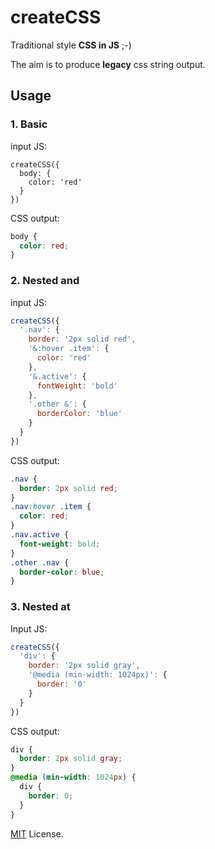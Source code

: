 # createCSS

Traditional style __CSS in JS__ ;-)

The aim is to produce __legacy__ css string output.

## Usage

### 1. Basic

input JS:

```JS
createCSS({
  body: {
    color: 'red'
  }
})
```
CSS output:

```css
body {
  color: red;
}
```

### 2. Nested and

input JS:

```js
createCSS({
  '.nav': {
    border: '2px solid red',
    '&:hover .item': {
      color: 'red'
    },
    '&.active': {
      fontWeight: 'bold'
    },
    '.other &': {
      borderColor: 'blue'
    }
  }
})
```
CSS output:

```css
.nav {
  border: 2px solid red;
}
.nav:hover .item {
  color: red;
}
.nav.active {
  font-weight: bold;
}
.other .nav {
  border-color: blue;
}
```

### 3. Nested at

Input JS:

```js
createCSS({
  'div': {
    border: '2px solid gray',
    '@media (min-width: 1024px)': {
      border: '0'
    }
  }
})
```

CSS output:

```css
div {
  border: 2px solid gray;
}
@media (min-width: 1024px) {
  div {
    border: 0;
  }
}
```

[MIT](LICENSE) License.
